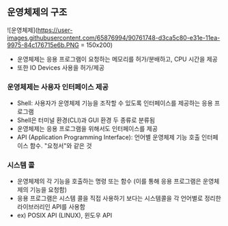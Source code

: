 ## 운영체제의 구조

![운영체제](https://user-images.githubusercontent.com/65876994/90761748-d3ca5c80-e31e-11ea-9975-84c176715e6b.PNG = 150x200)

- 운영체제는 응용 프로그램이 요청하는 메모리를 허가/분배하고, CPU 시간을 제공
- 또한 IO Devices 사용을 허가/제공


### 운영체제는 사용자 인터페이스 제공
- Shell: 사용자가 운영체제 기능을 조작할 수 있도록 인터페이스를 제공하는 응용 프로그램
 - Shell은 터미널 환경(CLI)과 GUI 환경 두 종류로 분류됨
- 운영체제는 응용 프로그램을 위해서도 인터페이스를 제공
 - API (Application Programming Interface): 언어별 운영체제 기능 호출 인터페이스 함수. "요청서"와 같은 것
 
### 시스템 콜
- 운영체제의 각 기능을 호출하는 명령 또는 함수 (이를 통해 응용 프로그램은 운영체제의 기능을 요청함)
- 응용 프로그램은 시스템 콜을 직접 사용하기 보다는 시스템콜을 각 언어별로 정리한 라이브러리인 API를 사용함
- ex) POSIX API (LINUX), 윈도우 API
